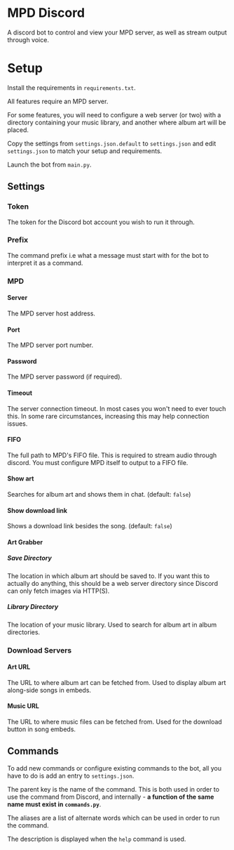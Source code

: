# MPD Discord
A discord bot to control and view your MPD server, as well as stream output through voice.

# Setup
Install the requirements in `requirements.txt`.

All features require an MPD server.

For some features, you will need to configure a web server (or two)
with a directory containing your music library, and another
where album art will be placed.

Copy the settings from `settings.json.default` to `settings.json` and edit `settings.json` to match your setup and requirements.

Launch the bot from `main.py`.

## Settings
### Token
The token for the Discord bot account you wish to run it through.

### Prefix
The command prefix i.e what a message must start with for the bot to interpret it as a command.

### MPD
#### Server
The MPD server host address.

#### Port
The MPD server port number.

#### Password
The MPD server password (if required).

#### Timeout
The server connection timeout. In most cases you won't need to ever touch this.
In some rare circumstances, increasing this may help connection issues.

#### FIFO
The full path to MPD's FIFO file. This is required to stream audio through discord.
You must configure MPD itself to output to a FIFO file.

#### Show art
Searches for album art and shows them in chat. (default: `false`)

#### Show download link
Shows a download link besides the song. (default: `false`)

#### Art Grabber
##### Save Directory
The location in which album art should be saved to.
If you want this to actually do anything, this should be a web server directory
since Discord can only fetch images via HTTP(S).

##### Library Directory
The location of your music library. Used to search for album art
in album directories. 

### Download Servers
#### Art URL
The URL to where album art can be fetched from.
Used to display album art along-side songs in embeds.

#### Music URL
The URL to where music files can be fetched from.
Used for the download button in song embeds.

## Commands
To add new commands or configure existing commands to the bot, all you have to do
is add an entry to `settings.json`.

The parent key is the name of the command. This is both used
in order to use the command from Discord, and internally - 
**a function of the same name must exist in `commands.py`**.

The aliases are a list of alternate words which can be used
in order to run the command.

The description is displayed when the `help` command is used.